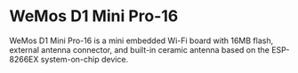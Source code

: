 # WeMos D1 Mini Pro-16

WeMos D1 Mini Pro-16 is a mini embedded Wi-Fi board with 16MB flash, external antenna connector, and built-in ceramic antenna based on the ESP-8266EX system-on-chip device.
